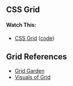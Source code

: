 ## CSS Grid

#### Watch This:
* [CSS Grid][09-css-grid] ([code][09-css-grid-html])

[09-css-grid]: https://vimeo.com/151190183

[09-css-grid-html]:  https://assets.aaonline.io/fullstack/html-css/demos/css_demos/lectures/09-css-grid.zip


## Grid References
  * [Grid Garden](https://cssgridgarden.com/)
  * [Visuals of Grid](https://learncssgrid.com/)